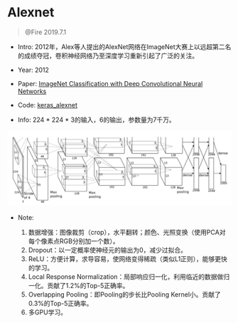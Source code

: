# Alexnet
> @Fire 2019.7.1

* Intro: 2012年，Alex等人提出的AlexNet网络在ImageNet大赛上以远超第二名的成绩夺冠，卷积神经网络乃至深度学习重新引起了广泛的关注。

* Year: 2012
* Paper: [ImageNet Classification with Deep Convolutional Neural Networks](http://xueshu.baidu.com/usercenter/paper/show?paperid=bfdf67dfdf8cea0c47038f63e91b9df1&site=xueshu_se)
* Code: [keras_alexnet](keras_alexnet.py)
* Info: 224 * 224 * 3的输入，6的输出，参数量为7千万。

![net](./alexnet.jpg)

* Note: 

	1. 数据增强：图像裁剪（crop），水平翻转；颜色、光照变换（使用PCA对每个像素点RGB分别加一个数）。
	2. Dropout：以一定概率使神经元的输出为0，减少过拟合。
	3. ReLU：方便计算，求导容易，使网络变得稀疏（类似L1正则），能够更快的学习。
	4. Local Response Normalization：局部响应归一化，利用临近的数据做归一化。贡献了1.2%的Top-5正确率。
	5. Overlapping Pooling：即Pooling的步长比Pooling Kernel小。贡献了0.3%的Top-5正确率。
	6. 多GPU学习。

